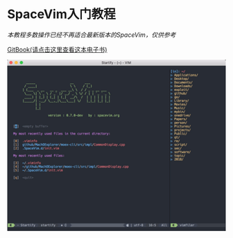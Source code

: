 # SpaceVim入门教程

*本教程多数操作已经不再适合最新版本的SpaceVim，仅供参考*

[GitBook(请点击这里查看这本电子书)](https://www.gitbook.com/book/everettjf/spacevimtutorial)


![](media/15160264747744.jpg)



